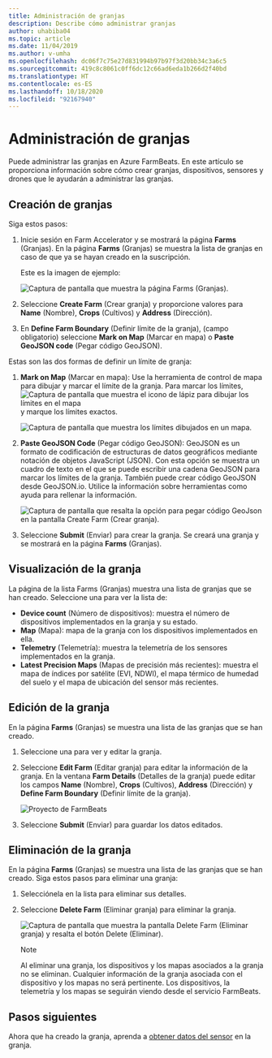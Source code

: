 ```yaml
---
title: Administración de granjas
description: Describe cómo administrar granjas
author: uhabiba04
ms.topic: article
ms.date: 11/04/2019
ms.author: v-umha
ms.openlocfilehash: dc06f7c75e27d831994b97b97f3d20bb34c3a6c5
ms.sourcegitcommit: 419c8c8061c0ff6dc12c66ad6eda1b266d2f40bd
ms.translationtype: HT
ms.contentlocale: es-ES
ms.lasthandoff: 10/18/2020
ms.locfileid: "92167940"
---
```

# <a name="manage-farms"></a>Administración de granjas

Puede administrar las granjas en Azure FarmBeats. En este artículo se proporciona información sobre cómo crear granjas, dispositivos, sensores y drones que le ayudarán a administrar las granjas.

## <a name="create-farms"></a>Creación de granjas

Siga estos pasos:

1. Inicie sesión en Farm Accelerator y se mostrará la página **Farms** (Granjas).
    En la página **Farms** (Granjas) se muestra la lista de granjas en caso de que ya se hayan creado en la suscripción.

    Este es la imagen de ejemplo:

    ![Captura de pantalla que muestra la página Farms (Granjas).](./media/create-farms-in-azure-farmbeats/create-farm-main-page-1.png)


2. Seleccione **Create Farm** (Crear granja) y proporcione valores para **Name** (Nombre), **Crops** (Cultivos) y **Address** (Dirección).
3. En **Define Farm Boundary** (Definir límite de la granja), (campo obligatorio) seleccione **Mark on Map** (Marcar en mapa) o **Paste GeoJSON code** (Pegar código GeoJSON).

Estas son las dos formas de definir un límite de granja:

1. **Mark on Map** (Marcar en mapa): Use la herramienta de control de mapa para dibujar y marcar el límite de la granja. Para marcar los límites, ![Captura de pantalla que muestra el icono de lápiz para dibujar los límites en el mapa](./media/create-farms-in-azure-farmbeats/pencil-icon-1.png) y marque los límites exactos.

    ![Captura de pantalla que muestra los límites dibujados en un mapa.](./media/create-farms-in-azure-farmbeats/create-farm-mark-on-map-1.png)

2. **Paste GeoJSON Code** (Pegar código GeoJSON): GeoJSON es un formato de codificación de estructuras de datos geográficos mediante notación de objetos JavaScript (JSON). Con esta opción se muestra un cuadro de texto en el que se puede escribir una cadena GeoJSON para marcar los límites de la granja. También puede crear código GeoJSON desde GeoJSON.io.
Utilice la información sobre herramientas como ayuda para rellenar la información.

    ![Captura de pantalla que resalta la opción para pegar código GeoJson en la pantalla Create Farm (Crear granja).](./media/create-farms-in-azure-farmbeats/create-new-farm-1.png)

3.  Seleccione **Submit** (Enviar) para crear la granja. Se creará una granja y se mostrará en la página **Farms** (Granjas).

## <a name="view-farm"></a>Visualización de la granja

La página de la lista Farms (Granjas) muestra una lista de granjas que se han creado. Seleccione una para ver la lista de:

 - **Device count** (Número de dispositivos): muestra el número de dispositivos implementados en la granja y su estado.
 - **Map** (Mapa): mapa de la granja con los dispositivos implementados en ella.
 - **Telemetry** (Telemetría): muestra la telemetría de los sensores implementados en la granja.
 - **Latest Precision Maps** (Mapas de precisión más recientes): muestra el mapa de índices por satélite (EVI, NDWI), el mapa térmico de humedad del suelo y el mapa de ubicación del sensor más recientes.

## <a name="edit-farm"></a>Edición de la granja

En la página **Farms** (Granjas) se muestra una lista de las granjas que se han creado.

1.  Seleccione una para ver y editar la granja.
2.  Seleccione **Edit Farm** (Editar granja) para editar la información de la granja. En la ventana **Farm Details** (Detalles de la granja) puede editar los campos **Name** (Nombre), **Crops** (Cultivos), **Address** (Dirección) y **Define Farm Boundary** (Definir límite de la granja).

    ![Proyecto de FarmBeats](./media/create-farms-in-azure-farmbeats/edit-farm-1.png)

3. Seleccione **Submit** (Enviar) para guardar los datos editados.

## <a name="delete-farm"></a>Eliminación de la granja

En la página **Farms** (Granjas) se muestra una lista de las granjas que se han creado. Siga estos pasos para eliminar una granja:

1.  Selecciónela en la lista para eliminar sus detalles.
2.  Seleccione **Delete Farm** (Eliminar granja) para eliminar la granja.

    ![Captura de pantalla que muestra la pantalla Delete Farm (Eliminar granja) y resalta el botón Delete (Eliminar).](./media/create-farms-in-azure-farmbeats/delete-farm-1.png)

    > [!NOTE]
    > Al eliminar una granja, los dispositivos y los mapas asociados a la granja no se eliminan. Cualquier información de la granja asociada con el dispositivo y los mapas no será pertinente. Los dispositivos, la telemetría y los mapas se seguirán viendo desde el servicio FarmBeats.


## <a name="next-steps"></a>Pasos siguientes

Ahora que ha creado la granja, aprenda a [obtener datos del sensor](get-sensor-data-from-sensor-partner.md) en la granja.

